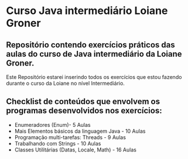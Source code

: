 # Curso Java intermediário Loiane Groner


## Repositório contendo exercícios práticos das aulas do curso de Java intermediário da Loiane Groner.

Este Repositório estarei inserindo todos os exercícios que estou fazendo durante o curso da Loiane no nível Intermediário.

## Checklist de conteúdos que envolvem os programas desenvolvidos nos exercícios:

* Enumeradores (Enum)- 5 Aulas 
* Mais Elementos básicos da linguagem Java - 10 Aulas
* Programação multi-tarefas: Threads - 9 Aulas 
* Trabalhando com Strings - 10 Aulas 
* Classes Utilitárias (Datas, Locale, Math) - 16 Aulas 

